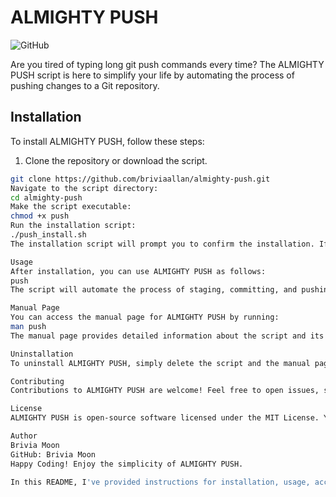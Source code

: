 # ALMIGHTY PUSH

![GitHub](https://img.shields.io/github/license/briviaallan/almighty-push)

Are you tired of typing long git push commands every time? The ALMIGHTY PUSH script is here to simplify your life by automating the process of pushing changes to a Git repository.

## Installation

To install ALMIGHTY PUSH, follow these steps:

1. Clone the repository or download the script.

```bash
git clone https://github.com/briviaallan/almighty-push.git
Navigate to the script directory:
cd almighty-push
Make the script executable:
chmod +x push
Run the installation script:
./push_install.sh
The installation script will prompt you to confirm the installation. If you agree, it will copy the script to a suitable location and set up the manual page (man page) for you.

Usage
After installation, you can use ALMIGHTY PUSH as follows:
push
The script will automate the process of staging, committing, and pushing changes to your Git repository.

Manual Page
You can access the manual page for ALMIGHTY PUSH by running:
man push
The manual page provides detailed information about the script and its usage.

Uninstallation
To uninstall ALMIGHTY PUSH, simply delete the script and the manual page if you no longer need them.

Contributing
Contributions to ALMIGHTY PUSH are welcome! Feel free to open issues, submit pull requests, or improve the script in any way you see fit.

License
ALMIGHTY PUSH is open-source software licensed under the MIT License. You are free to use, modify, and distribute this script.

Author
Brivia Moon
GitHub: Brivia Moon
Happy Coding! Enjoy the simplicity of ALMIGHTY PUSH.

In this README, I've provided instructions for installation, usage, accessing the manual page, and uninstallation. I've also included information about contributing to the script, its license, and the author's details. Please replace any placeholders with the actual information, such as the GitHub repository link and the author's GitHub profile.

